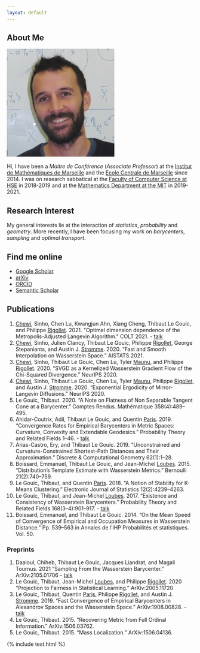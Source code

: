 ```yaml
---
layout: default
---
```


## About Me

<img class="profile-picture" src="photo_carre.jpg">

Hi, I have been a *Maitre de Conférence* (*Associate Professor*) at the [Institut de Mathématiques de Marseille](https://www.i2m.univ-amu.fr/) and the  [Ecole Centrale de Marseille](http://www.centrale-marseille.fr/) since 2014.
I was on research sabbatical at the [Faculty of Computer Science at HSE](https://cs.hse.ru/en) in 2018-2019 and at the [Mathematics Department at the MIT](http://math.mit.edu) in 2019-2021.

## Research Interest

My general interests lie at the interaction of *statistics*, *probability* and *geometry*.
More recently, I have been focusing my work on *barycenters*, *sampling* and *optimal transport*.

## Find me online

* [Google Scholar](https://scholar.google.fr/citations?user=GhBBcugAAAAJ)
* [arXiv](https://arxiv.org/search/?searchtype=author&query=Gouic%2C+T+L)
* [ORCID](https://orcid.org/0000-0001-6983-2794)
* [Semantic Scholar](https://www.semanticscholar.org/author/Thibaut-Le-Gouic/2270369)

## Publications

1. [Chewi](https://chewisinho.github.io/), Sinho, Chen Lu, Kwangjun Ahn, Xiang Cheng, Thibaut Le Gouic, and Philippe [Rigollet](http://www-math.mit.edu/~rigollet/). 2021. "Optimal dimension dependence of the Metropolis-Adjusted Langevin Algorithm." COLT 2021. - [talk](https://www.youtube.com/watch?v=T5XZ1H9pBOg)
1. [Chewi](https://chewisinho.github.io/), Sinho, Julien Clancy, Thibaut Le Gouic, Philippe [Rigollet](http://www-math.mit.edu/~rigollet/), George Stepaniants, and Austin J. [Stromme](https://www.mit.edu/~astromme/index.html). 2020. “Fast and Smooth Interpolation on Wasserstein Space.” AISTATS 2021.
1. [Chewi](https://chewisinho.github.io/), Sinho, Thibaut Le Gouic, Chen Lu, Tyler [Maunu](https://tylermaunu.com/), and Philippe [Rigollet](http://www-math.mit.edu/~rigollet/). 2020. “SVGD as a Kernelized Wasserstein Gradient Flow of the Chi-Squared Divergence.” NeurIPS 2020.
1. [Chewi](https://chewisinho.github.io/), Sinho, Thibaut Le Gouic, Chen Lu, Tyler [Maunu](https://tylermaunu.com/), Philippe [Rigollet](http://www-math.mit.edu/~rigollet/), and Austin J. [Stromme](https://www.mit.edu/~astromme/index.html). 2020. “Exponential Ergodicity of Mirror-Langevin Diffusions.”  NeurIPS 2020.
1. Le Gouic, Thibaut. 2020. “A Note on Flatness of Non Separable Tangent Cone at a Barycenter.” Comptes Rendus. Mathématique 358(4):489–495.
1. Ahidar-Coutrix, Adil, Thibaut Le Gouic, and Quentin [Paris](https://www.qparis-math.com/). 2019. “Convergence Rates for Empirical Barycenters in Metric Spaces: Curvature, Convexity and Extendable Geodesics.” Probability Theory and Related Fields 1–46. - [talk](https://www.youtube.com/watch?v=vcriVEsyLfc)
1. Arias-Castro, Ery, and Thibaut Le Gouic. 2019. “Unconstrained and Curvature-Constrained Shortest-Path Distances and Their Approximation.” Discrete & Computational Geometry 62(1):1–28.
1. Boissard, Emmanuel, Thibaut Le Gouic, and Jean-Michel [Loubes](https://perso.math.univ-toulouse.fr/loubes/). 2015. “Distribution’s Template Estimate with Wasserstein Metrics.” Bernoulli 21(2):740–759.
1. Le Gouic, Thibaut, and Quentin [Paris](https://www.qparis-math.com/). 2018. “A Notion of Stability for K-Means Clustering.” Electronic Journal of Statistics 12(2):4239–4263.
1. Le Gouic, Thibaut, and Jean-Michel [Loubes](https://perso.math.univ-toulouse.fr/loubes/). 2017. “Existence and Consistency of Wasserstein Barycenters.” Probability Theory and Related Fields 168(3–4):901–917. - [talk](https://www.youtube.com/watch?v=lzGxDemDCkc)
1. Boissard, Emmanuel, and Thibaut Le Gouic. 2014. “On the Mean Speed of Convergence of Empirical and Occupation Measures in Wasserstein Distance.” Pp. 539–563 in Annales de l’IHP Probabilités et statistiques. Vol. 50.

### Preprints

1. Daaloul, Chiheb, Thibaut Le Gouic, Jacques Liandrat, and Magali Tournus. 2021 “Sampling From the Wasserstein Barycenter.” ArXiv:2105.01706 - [talk](https://www.youtube.com/watch?v=vcriVEsyLfc)
1. Le Gouic, Thibaut, Jean-Michel [Loubes](https://perso.math.univ-toulouse.fr/loubes/), and Philippe [Rigollet](http://www-math.mit.edu/~rigollet/). 2020 “Projection to Fairness in Statistical Learning.” ArXiv:2005.11720 
1. Le Gouic, Thibaut, Quentin [Paris](https://www.qparis-math.com/), Philippe [Rigollet](http://www-math.mit.edu/~rigollet/), and Austin J. [Stromme](https://www.mit.edu/~astromme/index.html). 2019. “Fast Convergence of Empirical Barycenters in Alexandrov Spaces and the Wasserstein Space.” ArXiv:1908.00828. - [talk](https://www.youtube.com/watch?v=vcriVEsyLfc)
1. Le Gouic, Thibaut. 2015. “Recovering Metric from Full Ordinal Information.” ArXiv:1506.03762.
1. Le Gouic, Thibaut. 2015. “Mass Localization.” ArXiv:1506.04136.

{% include test.html %}


